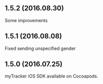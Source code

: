 ## 1.5.2 (2016.08.30)

Some improvements

## 1.5.1 (2016.08.08)

Fixed sending unspecified gender


## 1.5.0 (2016.07.25)

myTracker iOS SDK available on Cocoapods.